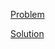 [Problem](https://leetcode.com/problems/lowest-common-ancestor-of-a-binary-search-tree)

[Solution](https://leetcode.com/problems/lowest-common-ancestor-of-a-binary-search-tree/solutions/3255592/235-lowest-common-ancestor-of-a-binary-search-tree-simple-solution)
